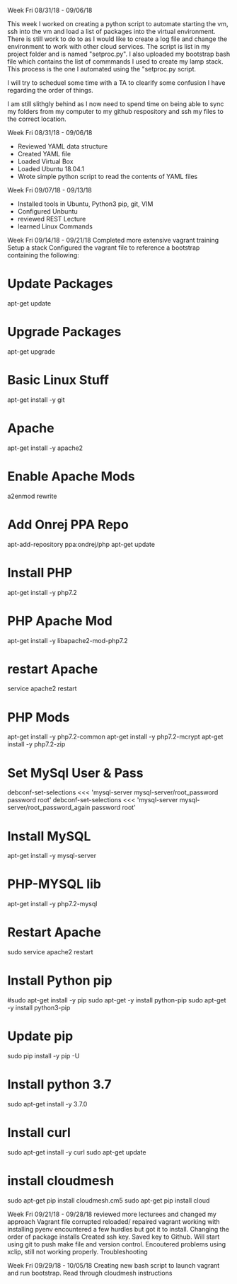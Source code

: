 
Week Fri 08/31/18 - 09/06/18

This week I worked on creating a python script to automate starting the vm, ssh into the vm and load a list of packages into the virtual environment. There is still work to do to as I would like to create a log file and change the environment to work with other cloud services.
The script is list in my project folder and is named "setproc.py". I also uploaded my bootstrap bash file which contains the list of commmands I used to create my lamp stack. This process is the one I automated using the "setproc.py script.

I will try to scheduel some time with a TA to clearify some confusion I have regarding the order of things.

I am still slithgly behind as I now need to spend time on being able to sync my folders from my computer to my github respository and ssh my files to the correct location.

Week Fri 08/31/18 - 09/06/18

 - Reviewed YAML data structure
 - Created YAML file
 - Loaded Virtual Box
 - Loaded Ubuntu 18.04.1 
 - Wrote simple python script to read the contents of YAML files



Week Fri 09/07/18 - 09/13/18
 - Installed tools in Ubuntu, Python3 pip, git, VIM
 - Configured Unbuntu 
 - reviewed REST Lecture
 - learned Linux Commands
 
 Week Fri 09/14/18 - 09/21/18
 Completed more extensive vagrant training
 Setup a stack
 Configured the vagrant file to reference a bootstrap containing the following:
 
# Update Packages
apt-get update

# Upgrade Packages
apt-get upgrade

# Basic Linux Stuff
apt-get install -y git

# Apache
apt-get install -y apache2

# Enable Apache Mods
a2enmod rewrite

# Add Onrej PPA Repo
apt-add-repository ppa:ondrej/php
apt-get update


# Install PHP
apt-get install -y php7.2

# PHP Apache Mod
apt-get install -y libapache2-mod-php7.2

# restart Apache
service apache2 restart

# PHP Mods
apt-get install -y php7.2-common
apt-get install -y php7.2-mcrypt
apt-get install -y php7.2-zip


# Set MySql User & Pass
debconf-set-selections <<< 'mysql-server mysql-server/root_password password root'
debconf-set-selections <<< 'mysql-server mysql-server/root_password_again password root'

# Install MySQL
apt-get install -y mysql-server

# PHP-MYSQL lib
apt-get install -y php7.2-mysql

# Restart Apache
sudo service apache2 restart

# Install Python pip

#sudo apt-get install -y pip
sudo apt-get -y install python-pip
sudo apt-get -y install python3-pip

# Update pip
sudo pip install -y pip -U


# Install python 3.7
sudo apt-get install -y 3.7.0

# Install curl
sudo apt-get install -y curl
sudo apt-get update

# install cloudmesh
sudo apt-get pip install cloudmesh.cm5
sudo apt-get pip install cloud


 Week Fri 09/21/18 - 09/28/18
 reviewed more lecturees and changed my approach
 Vagrant file corrupted reloaded/ repaired vagrant
 working with installing pyenv encountered a few hurdles but got it to install. Changing the order of package installs
 Created ssh key. Saved key to Github. Will start using git to push make file and version control.
 Encoutered problems using xclip, still not working properly. Troubleshooting
 
 
 
  Week Fri 09/29/18 - 10/05/18
  Creating new bash script to launch vagrant and run bootstrap.
  Read through cloudmesh instructions
  

